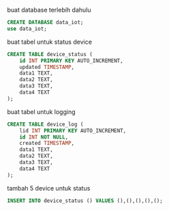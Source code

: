 buat database terlebih dahulu

```sql
CREATE DATABASE data_iot;
use data_iot;
```
buat tabel untuk status device
```sql
CREATE TABLE device_status (
    id INT PRIMARY KEY AUTO_INCREMENT,
    updated TIMESTAMP,
    data1 TEXT,
    data2 TEXT,
    data3 TEXT,
    data4 TEXT
);
```
buat tabel untuk logging
```sql
CREATE TABLE device_log (
    lid INT PRIMARY KEY AUTO_INCREMENT,
    id INT NOT NULL,
    created TIMESTAMP,
    data1 TEXT,
    data2 TEXT,
    data3 TEXT,
    data4 TEXT
);
```
tambah 5 device untuk status
```sql
INSERT INTO device_status () VALUES (),(),(),(),();
```